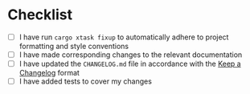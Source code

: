 <!--
Please provide a brief summary of your changes and any references to related issues. Include detailed descriptions in the commit message(s) directly.

Address review comments by rewriting the branch, rather than adding commits on top. You'll need to force push when updating the pull request.
-->

# Checklist

- [ ] I have run `cargo xtask fixup` to automatically adhere to project formatting and style conventions
- [ ] I have made corresponding changes to the relevant documentation
- [ ] I have updated the `CHANGELOG.md` file in accordance with the [Keep a Changelog](https://keepachangelog.com/en/1.1.0/) format
- [ ] I have added tests to cover my changes
